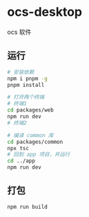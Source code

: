 # ocs-desktop

ocs 软件

## 运行

```bash
# 安装依赖
npm i pnpm -g
pnpm install

# 打开两个终端
# 终端1
cd packages/web
npm run dev
# 终端2

# 编译 common 库
cd packages/common
npx tsc
# 回到 app 项目，并运行
cd ../app
npm run dev
```

## 打包

```bash
npm run build
```
